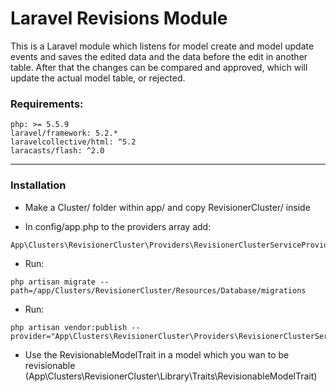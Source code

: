 # Laravel Revisions Module
This is a Laravel module which listens for model create and model update events and saves the edited data and the data before the edit in another table. After that the changes can be compared and approved, which will update the actual model table, or rejected.

### Requirements:
```
php: >= 5.5.9
laravel/framework: 5.2.*
laravelcollective/html: ^5.2
laracasts/flash: ^2.0
```

___

### Installation

- Make a Cluster/ folder within app/ and copy RevisionerCluster/ inside

- In config/app.php to the providers array add:
```
App\Clusters\RevisionerCluster\Providers\RevisionerClusterServiceProvider::class
```

- Run:
```
php artisan migrate --path=/app/Clusters/RevisionerCluster/Resources/Database/migrations
```

- Run:
```
php artisan vendor:publish --provider="App\Clusters\RevisionerCluster\Providers\RevisionerClusterServiceProvider"
```

- Use the RevisionableModelTrait in a model which you wan to be revisionable (App\Clusters\RevisionerCluster\Library\Traits\RevisionableModelTrait)
